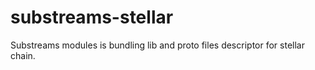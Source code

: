 # substreams-stellar

Substreams modules is bundling lib and proto files descriptor for stellar chain.
